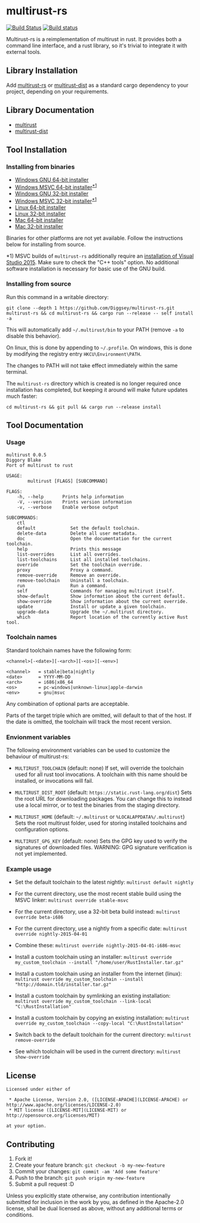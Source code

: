 # multirust-rs

[![Build Status](https://travis-ci.org/rust-lang-nursery/multirust-rs.svg?branch=master)](https://travis-ci.org/rust-lang-nursery/multirust-rs)
[![Build status](https://ci.appveyor.com/api/projects/status/vyiu5qfallpo0n6c/branch/master?svg=true)](https://ci.appveyor.com/project/brson/multirust-rs/branch/master)

Multirust-rs is a reimplementation of multirust in rust. It provides both a command line interface, and a rust library, so it's trivial to integrate it with external tools.

## Library Installation

Add [multirust-rs](https://crates.io/crates/multirust-rs) or [multirust-dist](https://crates.io/crates/multirust-dist) as a standard cargo dependency to your project, depending on your requirements.

## Library Documentation

- [multirust](http://diggsey.github.io/multirust-rs/multirust/index.html)
- [multirust-dist](http://diggsey.github.io/multirust-rs/multirust_dist/index.html)


## Tool Installation

### Installing from binaries

- [Windows GNU 64-bit installer](https://github.com/rust-lang-nursery/multirust-rs-binaries/raw/master/x86_64-pc-windows-gnu/multirust-setup.exe)
- [Windows MSVC 64-bit installer](https://github.com/rust-lang-nursery/multirust-rs-binaries/raw/master/x86_64-pc-windows-msvc/multirust-setup.exe)<sup>[\*1](#vs2015)</sup>
- [Windows GNU 32-bit installer](https://github.com/rust-lang-nursery/multirust-rs-binaries/raw/master/i686-pc-windows-gnu/multirust-setup.exe)
- [Windows MSVC 32-bit installer](https://github.com/rust-lang-nursery/multirust-rs-binaries/raw/master/i686-pc-windows-msvc/multirust-setup.exe)<sup>[\*1](#vs2015)</sup>
- [Linux 64-bit installer](https://github.com/rust-lang-nursery/multirust-rs-binaries/raw/master/x86_64-unknown-linux-gnu/multirust-setup)
- [Linux 32-bit installer](https://github.com/rust-lang-nursery/multirust-rs-binaries/raw/master/i686-unknown-linux-gnu/multirust-setup)
- [Mac 64-bit installer](https://github.com/rust-lang-nursery/multirust-rs-binaries/raw/master/x86_64-apple-darwin/multirust-setup)
- [Mac 32-bit installer](https://github.com/rust-lang-nursery/multirust-rs-binaries/raw/master/i686-apple-darwin/multirust-setup)

Binaries for other platforms are not yet available. Follow the instructions below for installing from source.

<a name="vs2015">\*1)</a> MSVC builds of `multirust-rs` additionally require an [installation of Visual Studio 2015](https://www.visualstudio.com/downloads). Make sure to check the "C++ tools" option. No additional software installation is necessary for basic use of the GNU build.

### Installing from source

Run this command in a writable directory:
```
git clone --depth 1 https://github.com/Diggsey/multirust-rs.git multirust-rs && cd multirust-rs && cargo run --release -- self install -a
```

This will automatically add `~/.multirust/bin` to your PATH (remove `-a` to disable this behavior).

On linux, this is done by appending to `~/.profile`.
On windows, this is done by modifying the registry entry `HKCU\Environment\PATH`.

The changes to PATH will not take effect immediately within the same terminal.

The `multirust-rs` directory which is created is no longer required once installation has completed, but keeping it around will make future updates much faster:

```
cd multirust-rs && git pull && cargo run --release install
```


## Tool Documentation

### Usage

```
multirust 0.0.5
Diggory Blake
Port of multirust to rust

USAGE:
        multirust [FLAGS] [SUBCOMMAND]

FLAGS:
    -h, --help       Prints help information
    -V, --version    Prints version information
    -v, --verbose    Enable verbose output

SUBCOMMANDS:
    ctl
    default             Set the default toolchain.
    delete-data         Delete all user metadata.
    doc                 Open the documentation for the current toolchain.
    help                Prints this message
    list-overrides      List all overrides.
    list-toolchains     List all installed toolchains.
    override            Set the toolchain override.
    proxy               Proxy a command.
    remove-override     Remove an override.
    remove-toolchain    Uninstall a toolchain.
    run                 Run a command.
    self                Commands for managing multirust itself.
    show-default        Show information about the current default.
    show-override       Show information about the current override.
    update              Install or update a given toolchain.
    upgrade-data        Upgrade the ~/.multirust directory.
    which               Report location of the currently active Rust tool.
```

### Toolchain names

Standard toolchain names have the following form:
```
<channel>[-<date>][-<arch>][-<os>][-<env>]

<channel>	= stable|beta|nightly
<date>		= YYYY-MM-DD
<arch>		= i686|x86_64
<os>		= pc-windows|unknown-linux|apple-darwin
<env>		= gnu|msvc
```

Any combination of optional parts are acceptable.

Parts of the target triple which are omitted, will default to that of the host.
If the date is omitted, the toolchain will track the most recent version.

### Envionment variables

The following environment variables can be used to customize the behaviour of
multirust-rs:

- `MULTIRUST_TOOLCHAIN` (default: none)
	If set, will override the toolchain used for all rust tool invocations. A toolchain
	with this name should be installed, or invocations will fail.

- `MULTIRUST_DIST_ROOT` (default: `https://static.rust-lang.org/dist`)
	Sets the root URL for downloading packages. You can change this to instead use
	a local mirror, or to test the binaries from the staging directory.

- `MULTIRUST_HOME` (default: `~/.multirust` or `%LOCALAPPDATA%/.multirust`)
	Sets the root multirust folder, used for storing installed toolchains and configuration
	options.

- `MULTIRUST_GPG_KEY` (default: none)
	Sets the GPG key used to verify the signatures of downloaded files.
	WARNING: GPG signature verification is not yet implemented.


### Example usage

- Set the default toolchain to the latest nightly:
	`multirust default nightly`

- For the current directory, use the most recent stable build using the MSVC linker:
	`multirust override stable-msvc`

- For the current directory, use a 32-bit beta build instead:
	`multirust override beta-i686`

- For the current directory, use a nightly from a specific date:
	`multirust override nightly-2015-04-01`

- Combine these:
	`multirust override nightly-2015-04-01-i686-msvc`

- Install a custom toolchain using an installer:
	`multirust override my_custom_toolchain --install "/home/user/RustInstaller.tar.gz"`

- Install a custom toolchain using an installer from the internet (linux):
	`multirust override my_custom_toolchain --install "http://domain.tld/installer.tar.gz"`

- Install a custom toolchain by symlinking an existing installation:
	`multirust override my_custom_toolchain --link-local "C:\RustInstallation"`

- Install a custom toolchain by copying an existing installation:
	`multirust override my_custom_toolchain --copy-local "C:\RustInstallation"`

- Switch back to the default toolchain for the current directory:
	`multirust remove-override`

- See which toolchain will be used in the current directory:
	`multirust show-override`


## License

    Licensed under either of

     * Apache License, Version 2.0, ([LICENSE-APACHE](LICENSE-APACHE) or http://www.apache.org/licenses/LICENSE-2.0)
     * MIT license ([LICENSE-MIT](LICENSE-MIT) or http://opensource.org/licenses/MIT)

    at your option.


## Contributing

1. Fork it!
2. Create your feature branch: `git checkout -b my-new-feature`
3. Commit your changes: `git commit -am 'Add some feature'`
4. Push to the branch: `git push origin my-new-feature`
5. Submit a pull request :D

Unless you explicitly state otherwise, any contribution intentionally submitted
for inclusion in the work by you, as defined in the Apache-2.0 license, shall be dual licensed as above, without any
additional terms or conditions.

